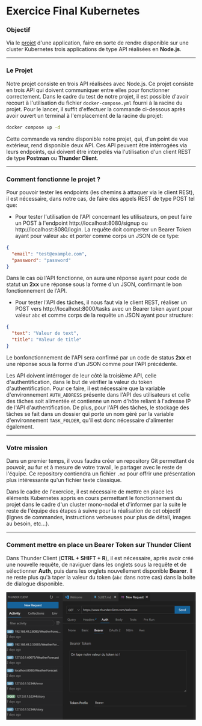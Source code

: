 # Exercice Final Kubernetes

### Objectif

Via le [projet](./project.zip) d'une application, faire en sorte de rendre disponible sur une cluster Kubernetes trois applications de type API réalisées en **Node.js**.

---

### Le Projet

Notre projet consiste en trois API réalisées avec Node.js. Ce projet consiste en trois API qui doivent communiquer entre elles pour fonctionner correctement. Dans le cadre du test de notre projet, il est possible d'avoir recourt à l'utilisation du fichier `docker-compose.yml` fourni à la racine du projet. Pour le lancer, il suffit d'effectuer la commande ci-dessous après avoir ouvert un terminal à l'emplacement de la racine du projet: 

```bash
docker compose up -d
```

Cette commande va rendre disponible notre projet, qui, d'un point de vue extérieur, rend disponible deux API. Ces API peuvent être intérrogées via leurs endpoints, qui doivent être interpelés via l'utilisation d'un client REST de type **Postman** ou **Thunder Client**.

---

### Comment fonctionne le projet ?

Pour pouvoir tester les endpoints (les chemins à attaquer via le client RESt), il est nécessaire, dans notre cas, de faire des appels REST de type POST tel que: 

* Pour tester l'utilisation de l'API concernant les utilisateurs, on peut faire un POST à l'endpoint http://localhost:8080/signup ou http://localhost:8080/login. La requête doit comperter un Bearer Token ayant pour valeur `abc` et porter comme corps un JSON de ce type: 

```json
{
  "email": "test@example.com",
  "password": "password"
}
```

Dans le cas où l'API fonctionne, on aura une réponse ayant pour code de statut un **2xx** une réponse sous la forme d'un JSON, confirmant le bon fonctionnement de l'API. 

* Pour tester l'API des tâches, il nous faut via le client REST, réaliser un POST vers http://localhost:8000/tasks avec un Bearer token ayant pour valeur `abc` et comme corps de la requête un JSON ayant pour structure: 

```json
{
  "text": "Valeur de text",
  "title": "Valeur de title"
}
```

Le bonfonctionnement de l'API sera confirmé par un code de status **2xx** et une réponse sous la forme d'un JSON comme pour l'API précédente.

Les API doivent intérroger de leur côté la troisième API, celle d'authentification, dans le but de vérifier la valeur du token d'authentification. Pour ce faire, il est nécessaire que la variable d'environnement `AUTH_ADDRESS` présente dans l'API des utilisateurs et celle des tâches soit alimentée et contienne un nom d'hôte reliant à l'adresse IP de l'API d'authentification. De plus, pour l'API des tâches, le stockage des tâches se fait dans un dossier qui porte un nom géré par la variable d'environnement `TASK_FOLDER`, qu'il est donc nécessaire d'alimenter également. 

---

### Votre mission

Dans un premier temps, il vous faudra créer un repository Git permettant de pouvoir, au fur et à mesure de votre travail, le partager avec le reste de l'équipe. Ce repository contiendra un fichier `.md` pour offrir une présentation plus intéressante qu'un fichier texte classique. 

Dans le cadre de l'exercice, il est nécessaire de mettre en place les éléments Kubernetes appris en cours permettant le fonctionnement du projet dans le cadre d'un cluster mono-nodal et d'informer par la suite le reste de l'équipe des étapes à suivre pour la réalisation de cet objectif (lignes de commandes, instructions verbeuses pour plus de détail, images au besoin, etc...).

---

### Comment mettre en place un Bearer Token sur Thunder Client

Dans Thunder Client (**CTRL + SHIFT + R**), il est nécessaire, après avoir créé une nouvelle requête, de naviguer dans les onglets sous la requête et de sélectionner **Auth**, puis dans les onglets nouvellement disponible **Bearer**. Il ne reste plus qu'à taper la valeur du token (`abc` dans notre cas) dans la boite de dialogue disponible.

![How to Thunder Client](./assets/images/thunder.png)